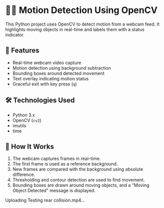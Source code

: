 # 🕵️‍♂️ Motion Detection Using OpenCV

This Python project uses OpenCV to detect motion from a webcam feed. It highlights moving objects in real-time and labels them with a status indicator.

## 📸 Features

- Real-time webcam video capture
- Motion detection using background subtraction
- Bounding boxes around detected movement
- Text overlay indicating motion status
- Graceful exit with key press (`q`)

## 🛠️ Technologies Used

- Python 3.x
- OpenCV (`cv2`)
- imutils
- time

## 🧠 How It Works

1. The webcam captures frames in real-time.
2. The first frame is used as a reference background.
3. New frames are compared with the background using absolute difference.
4. Thresholding and contour detection are used to find movement.
5. Bounding boxes are drawn around moving objects, and a "Moving Object Detected" message is displayed.

   



Uploading Testing rear collision.mp4…

